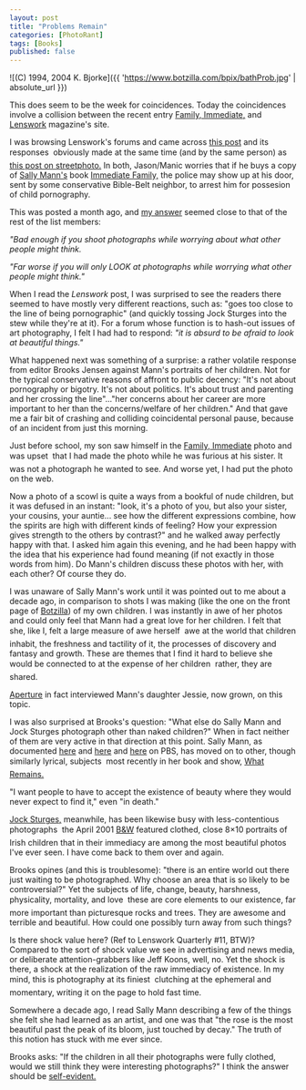 ```yaml
---
layout: post
title: "Problems Remain"
categories: [PhotoRant]
tags: [Books]
published: false
---
```


![(C) 1994, 2004 K. Bjorke]({{ 'https://www.botzilla.com/bpix/bathProb.jpg' | absolute_url }})


This does seem to be the week for coincidences. Today the coincidences involve a collision between the recent entry <a href="{{ site.baseurl }}{% post_url 2004-05-16-Family-Immediate %}">Family, Immediate,</a> and <a href="http://www.lenswork.com/" target="_blank">Lenswork</a> magazine's site.

I was browsing Lenswork's forums and came across <a href="http://www.lenswork.com/stl-web/bulletin/bb/viewtopic.php?t=41" target="_blank">this post</a> and its responses &#151; obviously made at the same time (and by the same person) as <a href="http://lists.topica.com/lists/streetphoto/read/message.html?sort=&mid=909880171&start=0" target="_blank">this post on streetphoto.</a> In both, Jason/Manic worries that if he buys a copy of <a href="http://members.iinet.net.au/~bronson1/photo/Mann.html" target="_blank">Sally Mann's</a> book <a href="www.arthistory.sbc.edu/artartists/ photosally.html" target="_blank">Immediate Family,</a> the police may show up at his door, sent by some conservative Bible-Belt neighbor, to arrest him for possesion of child pornography.

<!--more-->
This was posted a month ago, and <a href="http://lists.topica.com/lists/streetphoto/read/message.html?sort=&mid=909880569&start=0" target="_blank">my answer</a> seemed close to that of the rest of the list members:

<i>"Bad enough if you shoot photographs while worrying about what other people might think.</i>
 
<i>"Far worse if you will only LOOK at photographs while worrying what other people might think."</i>

When I read the <i>Lenswork</i> post, I was surprised to see the readers there seemed to have mostly very different reactions, such as: "goes too close to the line of being pornographic" (and quickly tossing Jock Sturges into the stew while they're at it). For a forum whose function is to hash-out issues of art photography, I felt I had had to respond: <i>"it is absurd to be afraid to look at beautiful things."</i>

What happened next was something of a surprise: a rather volatile response from editor Brooks Jensen against Mann's portraits of her children. Not for the typical conservative reasons of affront to public decency: "It's not about pornography or bigotry. It's not about politics. It's about trust and parenting and her crossing the line"..."her concerns about her career are more important to her than the concerns/welfare of her children." And that gave me a fair bit of crashing and colliding coincidental personal pause, because of an incident from just this morning.

Just before school, my son saw himself in the <a href="{{ site.baseurl }}{% post_url 2004-05-16-Family-Immediate %}">Family, Immediate</a> photo and was upset &#151; that I had made the photo while he was furious at his sister. It was not a photograph he wanted to see. And worse yet, I had put the photo on the web.

Now a photo of a scowl is quite a ways from a bookful of nude children, but it was defused in an instant: "look, it's a photo of you, but also your sister, your cousins, your auntie... see how the different expressions combine, how the spirits are high with different kinds of feeling? How your expression gives strength to the others by contrast?" and he walked away perfectly happy with that. I asked him again this evening, and he had been happy with the idea that his experience had found meaning (if not exactly in those words from him). Do Mann's children discuss these photos with her, with each other? Of course they do.

I was unaware of Sally Mann's work until it was pointed out to me about a decade ago, in comparison to shots I was making (like the one on the front page of <a href="/index.html">Botzilla</a>) of my own children. I was instantly in awe of her photos and could only feel that Mann had a great love for her children. I felt that she, like I, felt a large measure of awe herself &#151; awe at the world that children inhabit, the freshness and tactility of it, the processes of discovery and fantasy and growth. These are themes that I find it hard to believe she would be connected to at the expense of her children &#151; rather, they are shared.

<a href="http://www.aperture.org/magazines_details.php?magazine_id=17" target="_blank">Aperture</a> in fact interviewed Mann's daughter Jessie, now grown, on this topic.

I was also surprised at Brooks's question: "What else do Sally Mann and Jock Sturges photograph other than naked children?" When in fact neither of them are very active in that direction at this point. Sally Mann, as documented <a href="http://www.pbs.org/art21/artists/mann/index.html" target="_blank">here</a> and <a href="http://www.pbs.org/wnet/egg/genre_photography.html" target="_blank">here</a> and <a href="http://www.pbs.org/wnet/egg/301/mann/index.html" target="_blank">here</a> on PBS, has moved on to other, though similarly lyrical, subjects &#151; most recently in her book and show, <a href="http://www.tfaoi.com/aa/4aa/4aa339.htm" target="_blank">What Remains.</a>

"I want people to have to accept the existence of beauty where they would never expect to find it," even "in death."

<a href="http://www.silkangels.com/sturges.htm" target="_blank">Jock Sturges,</a> meanwhile, has been likewise busy with less-contentious photographs &#151; the April 2001 <a href="http://www.bandwmag.com/" target="_blank">B&amp;W</a> featured clothed, close 8&#215;10 portraits of Irish children that in their immediacy are among the most beautiful photos I've ever seen. I have come back to them over and again.

Brooks opines (and this is troublesome): "there is an entire world out there just waiting to be photographed. Why choose an area that is so likely to be controversial?" Yet the subjects of life, change, beauty, harshness, physicality, mortality, and love &#151; these are core elements to our existence, far more important than picturesque rocks and trees. They are awesome and terrible and beautiful. How could one possibly turn away from such things?

Is there shock value here? (Ref to Lenswork Quarterly #11, BTW)? Compared to the sort of shock value we see in advertising and news media, or deliberate attention-grabbers like Jeff Koons, well, no. Yet the shock is there, a shock at the realization of the raw immediacy of existence. In my mind, this is photography at its finiest &#151; clutching at the ephemeral and momentary, writing it on the page to hold fast time.

Somewhere a decade ago, I read Sally Mann describing a few of the things she felt she had learned as an artist, and one was that "the rose is the most beautiful past the peak of its bloom, just touched by decay." The truth of this notion has stuck with me ever since.

Brooks asks: "If the children in all their photographs were fully clothed, would we still think they were interesting photographs?" I think the answer should be <a href="http://www.imagearts.ryerson.ca/imagesandideas/pages/artistpicture.cfm?page=148" target="_blank">self-evident.</a>

